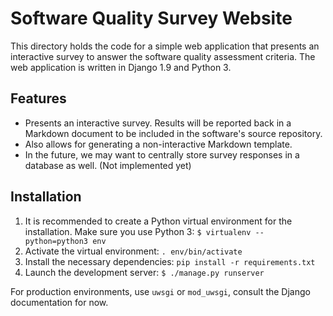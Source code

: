 Software Quality Survey Website
=========================================

This directory holds the code for a simple web application that presents an interactive
survey to answer the software quality assessment criteria. The web application
is written in Django 1.9 and Python 3.

Features
----------------

* Presents an interactive survey. Results will be reported back in a Markdown
  document to be included in the software's source repository.
* Also allows for generating a non-interactive Markdown template.
* In the future, we may want to centrally store survey responses in a database as well. (Not implemented yet)

Installation
----------------

1. It is recommended to create a Python virtual environment for the installation.  Make sure you use Python 3: ``$ virtualenv --python=python3 env``
2. Activate the virtual environment: ``. env/bin/activate``
3. Install the necessary dependencies: ``pip install -r requirements.txt``
4. Launch the development server: ``$ ./manage.py runserver``

For production environments, use ``uwsgi`` or ``mod_uwsgi``, consult the Django documentation for now.


